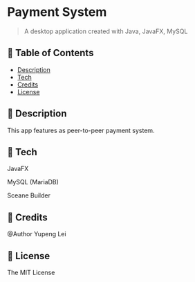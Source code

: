 # Payment System
> A desktop application created with Java, JavaFX, MySQL
## 🚩 Table of Contents  
* [Description](#-Description) 
* [Tech](#-Tech)
* [Credits](#-Credits)
* [License](#-License)

## 🚩 Description  
This app features as peer-to-peer payment system.

## 🚩 Tech
JavaFX

MySQL (MariaDB)

Sceane Builder

## 🚩 Credits 
@Author Yupeng Lei

## 🚩 License  
The MIT License
